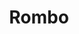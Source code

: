 ---
title: Rombo
date: 
draft: false

# descripcion
description : Aro trepador de plata

# precio
price: 880

materials: Plata 925

color: Plateado

dimensions: 

code: 01-07-0002

type: "Aros"

# Images
# first image will be shown in the product page
images:
  # - image: "images/path_to_image"
  # La ubicacion de las imagenes es imagenes/Aros/Trepadores/01-07-0002-rombo
  - image: "./images/aros/trepadores/01-07-0002-rombo_a.jpg"
  - image: "./images/aros/trepadores/01-07-0002-rombo_b.jpeg"
---